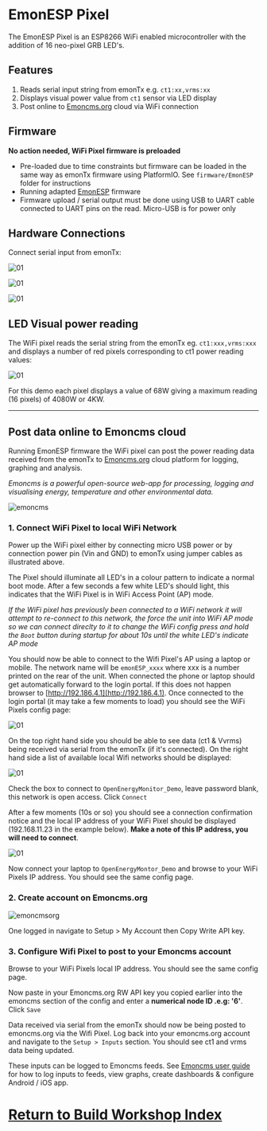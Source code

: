# EmonESP Pixel

The EmonESP Pixel is an ESP8266 WiFi enabled microcontroller with the addition of 16 neo-pixel GRB LED's.


## Features

1. Reads serial input string from emonTx e.g. `ct1:xx,vrms:xx`
2. Displays visual power value from `ct1` sensor via LED display
3. Post online to [Emoncms.org](https://emoncms.org) cloud via WiFi connection

## Firmware

**No action needed, WiFi Pixel firmware is preloaded**

- Pre-loaded due to time constraints but firmware can be loaded in the same way as emonTx firmware using PlatformIO. See `firmware/EmonESP` folder for instructions
- Running adapted [EmonESP](github.com/openenergymonitor/EmonESP) firmware
- Firmware upload / serial output must be done using USB to UART cable connected to UART pins on the read. Micro-USB is for power only

## Hardware Connections

Connect serial input from emonTx:

![01](images/build016.jpg)

![01](images/build017.jpg)

![01](images/build000.jpg)


## LED Visual power reading

The WiFi pixel reads the serial string from the emonTx eg. `ct1:xxx,vrms:xxx` and displays a number of red pixels corresponding to ct1 power reading values:

![01](images/build001.jpg)

For this demo each pixel displays a value of 68W giving a maximum reading (16 pixels) of 4080W or 4KW.

***

## Post data online to Emoncms cloud

Running EmonESP firmware the WiFi pixel can post the power reading data received from the emonTx to [Emoncms.org](https://emoncms.org) cloud platform for logging, graphing and analysis.

*Emoncms is a powerful open-source web-app for processing, logging and visualising energy, temperature and other environmental data.*

![emoncms](images/emoncms.png)

### 1. Connect WiFi Pixel to local WiFi Network

Power up the WiFi pixel either by connecting micro USB power or by connection power pin (Vin and GND) to emonTx using jumper cables as illustrated above.

The Pixel should illuminate all LED's in a colour pattern to indicate a normal boot mode. After a few seconds a few white LED's should light, this indicates that the WiFi Pixel is in WiFi Access Point (AP) mode.

*If the WiFi pixel has previously been connected to a WiFi network it will attempt to re-connect to this network, the force the unit into WiFi AP mode so we can connect direclty to it to change the WiFi config press and hold the `Boot` button during startup for about 10s until the white LED's indicate AP mode*

You should now be able to connect to the Wifi Pixel's AP using a laptop or mobile. The network name will be `emonESP_xxxx` where xxx is a number printed on the rear of the unit. When connected the phone or laptop should get automatically forward to the login portal. If this does not happen browser to [http://192.186.4.1](http://192.186.4.1). Once connected to the login portal (it may take a few moments to load) you should see the WiFi Pixels config page:

![01](firmware/EmonESP/docs/emonesp.png)

On the top right hand side you should be able to see data (ct1 & Vvrms) being received via serial from the emonTx (if it's connected). On the right hand side a list of available local Wifi networks should be displayed:

![01](images/wifi.png)

Check the box to connect to `OpenEnergyMonitor_Demo`, leave password blank, this network is open access. Click `Connect`

After a few moments (10s or so) you should see a connection confirmation notice and the local IP address of your WiFi Pixel should be displayed (192.168.11.23 in the example below). **Make a note of this IP address, you will need to connect**.

![01](images/wifi-connected.png)

Now connect your laptop to `OpenEnergyMontor_Demo` and browse to your WiFi Pixels IP address. You should see the same config page.

### 2. Create account on Emoncms.org

![emoncmsorg](images/emoncmsorg.png)

One logged in navigate to Setup > My Account then Copy Write API key.


### 3. Configure Wifi Pixel to post to your Emoncms account

Browse to your WiFi Pixels local IP address. You should see the same config page.

Now paste in your Emoncms.org RW API key you copied earlier into the emoncms section of the config and enter a **numerical node ID .e.g:  '6'**. Click `Save`

Data received via serial from the emonTx should now be being posted to emoncms.org via the Wifi Pixel. Log back into your emoncms.org account and navigate to the `Setup > Inputs` section. You should see ct1 and vrms data being updated.

These inputs can be logged to Emoncms feeds. See [Emoncms user guide](http://guide.openenergymonitor.org/setup/local/) for how to log inputs to feeds, view graphs, create dashboards & configure Android / iOS app.

# [Return to Build Workshop Index](https://github.com/openenergymonitor/build-workshop/tree/master/emontx-pixel-emonesp)